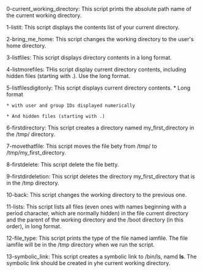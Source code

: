 0-current_working_directory: This script prints the absolute path name of the current working directory.

1-listit: This script displays the contents list of your current directory.

2-bring_me_home: This script changes the working directory to the user's home directory.

3-listfiles: This script displays directory contents in a long format.

4-listmorefiles: THis script display current directory contents, including hidden files (starting with .). Use the long format.

5-listfilesdigitonly: This script displays current directory contents.
	* Long format

	* with user and group IDs displayed numerically

	* And hidden files (starting with .)

6-firstdirectory: This script creates a directory named my_first_directory in the /tmp/ directory.

7-movethatfile: This script moves the file bety from /tmp/ to /tmp/my_first_directory.

8-firstdelete: This script delete the file betty.

9-firstdirdeletion: This script deletes the directory my_first_directory that is in the /tmp directory.

10-back: This script changes the working directory to the previous one.

11-lists: This script lists all files (even ones with names beginning with a period character, which are normally hidden) in the file current directory and the parent of the working directory and the /boot directory (in this order), in long format.

12-file_type: This script prints the type of the file named iamfile. The file iamfile will be in the /tmp directory when we run the script.

13-symbolic_link: This script creates a symbolic link to /bin/ls, namd __ls__. The symbolic link should be created in yhe current working directory.
